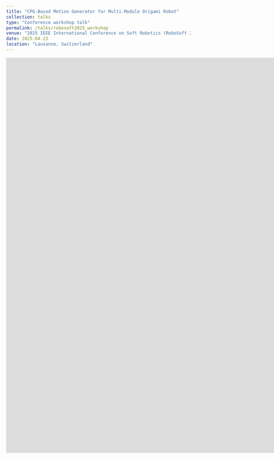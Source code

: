 ```yaml
---
title: "CPG-Based Motion Generator for Multi-Module Origami Robot"
collection: talks
type: "Conference workshop talk"
permalink: /talks/robosoft2025_workshop
venue: "2025 IEEE International Conference on Soft Robotics (RoboSoft 2025)"
date: 2025-04-23
location: "Lausanne, Switzerland"
---
```


<div class="video-container">
    <iframe 
        src="https://youtu.be/Gz0DezhwF9U"
        width="1920"
        height="1080"
        frameborder="0" 
        allowfullscreen
        loading="lazy">
    </iframe>
</div>

